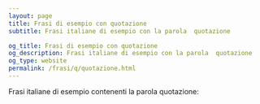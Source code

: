 ```yaml
---
layout: page
title: Frasi di esempio con quotazione 
subtitle: Frasi italiane di esempio con la parola  quotazione

og_title: Frasi di esempio con quotazione 
og_description: Frasi italiane di esempio con la parola  quotazione
og_type: website
permalink: /frasi/q/quotazione.html
---
```


Frasi italiane di esempio contenenti la parola quotazione:


